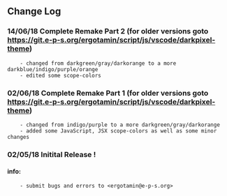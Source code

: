## Change Log

### 14/06/18 Complete Remake Part 2 (for older versions goto https://git.e-p-s.org/ergotamin/script/js/vscode/darkpixel-theme)

        - changed from darkgreen/gray/darkorange to a more darkblue/indigo/purple/orange
        - edited some scope-colors

### 02/06/18 Complete Remake Part 1 (for older versions goto https://git.e-p-s.org/ergotamin/script/js/vscode/darkpixel-theme)

        - changed from indigo/purple to a more darkgreen/gray/darkorange
        - added some JavaScript, JSX scope-colors as well as some minor changes

### 02/05/18 Initital Release !

#### info:

        - submit bugs and errors to <ergotamin@e-p-s.org>
